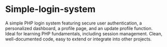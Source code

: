 # Simple-login-system
A simple PHP login system featuring secure user authentication, a personalized dashboard, a profile page, and an update profile function. Ideal for learning PHP fundamentals, including session management. Clean, well-documented code, easy to extend or integrate into other projects.
